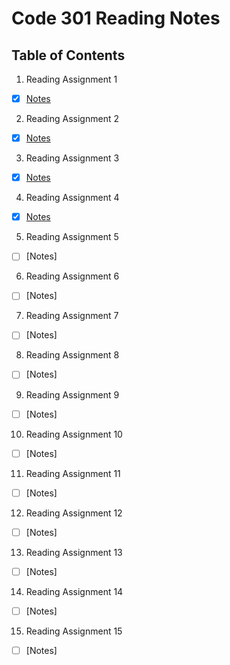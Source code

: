 # Code 301 Reading Notes

## Table of Contents

1. Reading Assignment 1
- [x] [Notes](https://github.com/myerstina515/reading-notes/blob/master/301/class-01.md)
2. Reading Assignment 2
- [x] [Notes](https://github.com/myerstina515/reading-notes/blob/master/301/class-02.md)
3. Reading Assignment 3 
- [x] [Notes](https://github.com/myerstina515/reading-notes/blob/master/301/class-03.md)
4. Reading Assignment 4
- [x] [Notes](https://github.com/myerstina515/reading-notes/blob/master/301/class-04.md)
5. Reading Assignment 5
- [ ] [Notes]
6. Reading Assignment 6
- [ ] [Notes]
7. Reading Assignment 7
- [ ] [Notes]
8. Reading Assignment 8
- [ ] [Notes]
9. Reading Assignment 9
- [ ] [Notes]
10. Reading Assignment 10
- [ ] [Notes]
11. Reading Assignment 11 
- [ ] [Notes]
12. Reading Assignment 12
- [ ] [Notes]
13. Reading Assignment 13
- [ ] [Notes]
14. Reading Assignment 14
- [ ] [Notes]
15. Reading Assignment 15
- [ ] [Notes]
